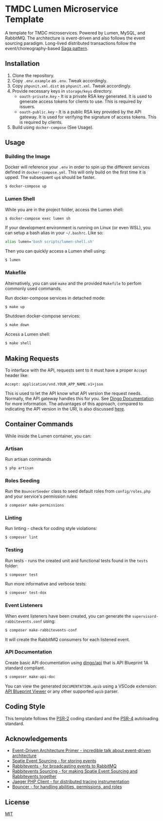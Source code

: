 # TMDC Lumen Microservice Template

A template for TMDC microservices. Powered by Lumen, MySQL, and RabbitMQ. The architecture is event-driven and also follows the event sourcing paradigm.
Long-lived distributed transactions follow the event/choreography-based [Saga pattern](https://blog.couchbase.com/saga-pattern-implement-business-transactions-using-microservices-part/).

## Installation

1. Clone the repository.
2. Copy `.env.example` as `.env`. Tweak accordingly.
3. Copy `phpunit.xml.dist` as `phpunit.xml`. Tweak accordingly.
4. Provide necessary keys in `storage/keys` directory.
    - `oauth-private.key` - It is a private RSA key generated. It is used to generate access tokens for clients to use. This is required by issuers.
    - `oauth-public.key` - It is a public RSA key provided by the API gateway. It is used for verifying the signature of access tokens. This is required by clients.
5. Build using `docker-compose` (See Usage).

## Usage

### Building the Image

Docker will reference your `.env` in order to spin up the different services defined in `docker-compose.yml`. This will only build on the first time it is upped. The subsequent `up`s should be faster.

```bash
$ docker-compose up
```

### Lumen Shell

While you are in the project folder, access the Lumen shell:

```bash
$ docker-compose exec lumen sh
```

If your development environment is running on Linux (or even WSL), you can setup a bash alias in your `~/.bashrc`. Like so:

```bash
alias lumen='bash scripts/lumen-shell.sh'
```

Then you can quickly access a Lumen shell using:

```bash
$ lumen
```

### Makefile

Alternatively, you can use `make` and the provided `Makefile` to perfom commonly used commands.

Run docker-compose services in detached mode:

```bash
$ make up
```

Shutdown docker-compose services:

```bash
$ make down
```

Access a Lumen shell:

```bash
$ make shell
```
## Making Requests

To interface with the API, requests sent to it must have a proper `Accept` header like:

```
Accept: application/vnd.YOUR_APP_NAME.v1+json
```

This is used to let the API know what API version the request needs. Normally, the API gateway handles this for you. See [Dingo Documentation](https://github.com/dingo/api/wiki/Making-Requests-To-Your-API) for more information. The advantages of this approach, compared to indicating the API version in the URI, is also discussed [here](https://restfulapi.net/versioning/).

## Container Commands

While inside the Lumen container, you can:

### Artisan

Run artisan commands

```bash
$ php artisan
```

### Roles Seeding

Run the `BouncerSeeder` class to seed default roles from `config/roles.php` and your service's permission rules:

```bash
$ composer make-permissions
```

### Linting

Run linting - check for coding style violations:

```bash
$ composer lint
```

### Testing

Run tests - runs the created unit and functional tests found in the `tests` folder:

```bash
$ composer test
```

Run more informative and verbose tests:

```bash
$ composer test-dox
```

### Event Listeners

When event listeners have been created, you can generate the `supervisord-rabbitevents.conf` using:

```bash
$ composer make-rabbitevents-conf
```

It will create the RabbitMQ consumers for each listened event.

### API Documentation

Create basic API documentation using [dingo/api](https://github.com/dingo/api/wiki/API-Blueprint-Documentation) that is API Blueprint 1A standard compliant.

```bash
$ composer make-api-doc
```

You can view the generated `DOCUMENTATION.apib` using a VSCode extension: [API Blueprint Viewer](https://marketplace.visualstudio.com/items?itemName=develiteio.api-blueprint-viewer) or any other supported `apib` parser.

## Coding Style

This template follows the [PSR-2](https://www.php-fig.org/psr/psr-2/) coding standard and the [PSR-4](https://www.php-fig.org/psr/psr-4/) autoloading standard.

## Acknowledgements

-   [Event-Driven Architecture Primer - incredible talk about event-driven architecture](https://www.youtube.com/watch?v=STKCRSUsyP0)
-   [Spatie Event Sourcing - for storing events](https://spatie.be/docs/laravel-event-sourcing/v5/introduction)
-   [Rabbitevents - for broadcasting events to RabbitMQ](https://nuwber.github.io/rabbitevents/)
-   [Rabbitevents Sourcing - for making Spatie Event Sourcing and Rabbitevents together](https://github.com/jg-rivera/laravel-rabbitevents-sourcing)
-   [Jaeger PHP Client - for distributed tracing instrumentation](https://github.com/jonahgeorge/jaeger-client-php)
-   [Bouncer - for handling abilities, permissions, and roles](https://github.com/JosephSilber/bouncer)

## License

[MIT](https://choosealicense.com/licenses/mit/)
